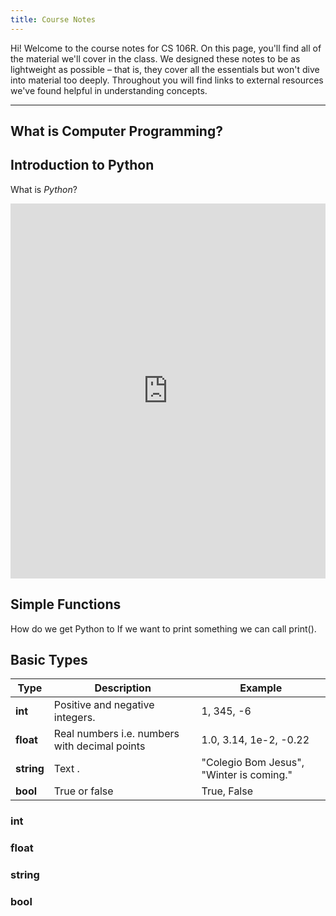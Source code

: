 ```yaml
---
title: Course Notes 
---
```

Hi! Welcome to the course notes for CS 106R. On this page, you'll find all of the material we'll cover in the class. We designed these notes to be as lightweight as possible – that is, they cover all the essentials but won't dive into material too deeply. Throughout you will find links to external resources we've found helpful in understanding concepts. 

---
## What is Computer Programming? 


## Introduction to Python 
What is _Python_?

<iframe frameborder="0" width="100%" height="600px" src="https://repl.it/student_embed/assignment/1211151/65629c184c91c55555e68086ece937d5"></iframe>

## Simple Functions
How do we get Python to If we want to print something we can call print(). 

## Basic Types  
| Type        | Description   | Example  |
| ------------- |-------------| -----|
| **int**           | Positive and negative integers.              |           1, 345, -6         |
| **float**         | Real numbers i.e. numbers with decimal points      | 1.0, 3.14, 1e-2, -0.22|
| **string**        | Text .  | "Colegio Bom Jesus", "Winter is coming." |
| **bool**          | True or false               | True, False        |

### int

### float 

### string

### bool
